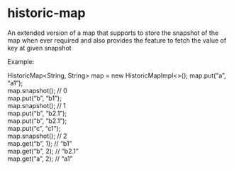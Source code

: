 # historic-map

An extended version of a map that supports to store the snapshot of the map when ever required and also provides the feature to fetch the value of key at given snapshot

Example:

HistoricMap<String, String> map = new HistoricMapImpl<>();
map.put(“a”, “a1”);  
map.snapshot(); // 0  
map.put(“b”, “b1”);  
map.snapshot(); // 1  
map.put(“b”, “b2.1”);  
map.put(“b”, “b2.1”);  
map.put(“c”, “c1”);  
map.snapshot(); // 2  
map.get(“b”, 1); // “b1”  
map.get(“b”, 2); // “b2.1”  
map.get(“a”, 2); // “a1”  
